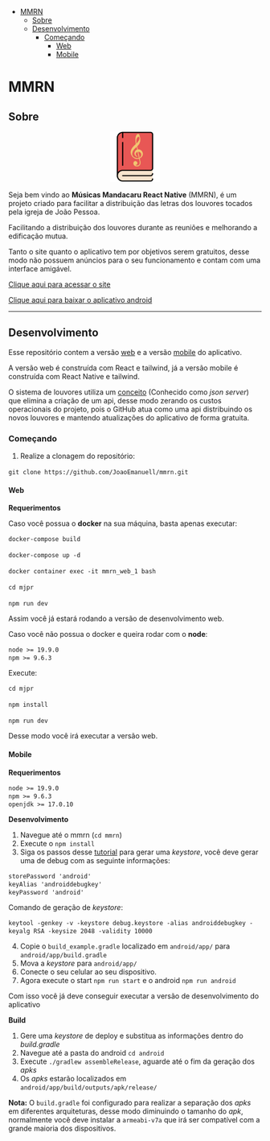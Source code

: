 - [MMRN](#mmrn)
  - [Sobre](#sobre)
  - [Desenvolvimento](#desenvolvimento)
    - [Começando](#começando)
      - [Web](#web)
      - [Mobile](#mobile)


# MMRN

## Sobre

<p align="center">
  <img src="../images/icon.png" alt="icon" width="100px"/>
</p>

Seja bem vindo ao **Músicas Mandacaru React Native** (MMRN), é um projeto criado para facilitar a distribuição das letras dos louvores tocados pela igreja de João Pessoa.

Facilitando a distribuição dos louvores durante as reuniões e melhorando a edificação mutua.

Tanto o site quanto o aplicativo tem por objetivos serem gratuitos, desse modo não possuem anúncios para o seu funcionamento e contam com uma interface amigável.

[Clique aqui para acessar o site](https://praises-jp.vercel.app/)

[Clique aqui para baixar o aplicativo android](https://praises-jp.vercel.app/download)

****

## Desenvolvimento

Esse repositório contem a versão [web](https://github.com/JoaoEmanuell/mmrn/tree/master/mjpr) e a versão [mobile](https://github.com/JoaoEmanuell/mmrn/tree/master/mmrn) do aplicativo.

A versão web é construída com React e tailwind, já a versão mobile é construída com React Native e tailwind.

O sistema de louvores utiliza um [conceito](https://www.freecodecamp.org/news/json-server-for-frontend-development/) (Conhecido como *json server*) que elimina a criação de um api, desse modo zerando os custos operacionais do projeto, pois o GitHub atua como uma api distribuindo os novos louvores e mantendo atualizações do aplicativo de forma gratuita.

### Começando

1. Realize a clonagem do repositório:

`git clone https://github.com/JoaoEmanuell/mmrn.git`

#### Web

**Requerimentos**

Caso você possua o **docker** na sua máquina, basta apenas executar:

```
docker-compose build

docker-compose up -d

docker container exec -it mmrn_web_1 bash

cd mjpr

npm run dev
```

Assim você já estará rodando a versão de desenvolvimento web.

Caso você não possua o docker e queira rodar com o **node**:

```
node >= 19.9.0
npm >= 9.6.3
```

Execute:

```
cd mjpr

npm install

npm run dev
```

Desse modo você irá executar a versão web.

#### Mobile

**Requerimentos**

```
node >= 19.9.0
npm >= 9.6.3
openjdk >= 17.0.10
```

**Desenvolvimento**

1. Navegue até o mmrn (`cd mmrn`)
2. Execute o `npm install`
3. Siga os passos desse [tutorial](https://instamobile.io/android-development/generate-react-native-release-build-android/) para gerar uma *keystore*, você deve gerar uma de debug com as seguinte informações:

```
storePassword 'android'
keyAlias 'androiddebugkey'
keyPassword 'android'
```

Comando de geração de *keystore*:

```
keytool -genkey -v -keystore debug.keystore -alias androiddebugkey -keyalg RSA -keysize 2048 -validity 10000
```

4. Copie o `build_example.gradle` localizado em `android/app/` para `android/app/build.gradle`
5. Mova a *keystore* para `android/app/`
6. Conecte o seu celular ao seu dispositivo.
7. Agora execute o start `npm run start` e o android `npm run android`

Com isso você já deve conseguir executar a versão de desenvolvimento do aplicativo

**Build**

1. Gere uma *keystore* de deploy e substitua as informações dentro do *build.gradle*
2. Navegue até a pasta do android `cd android`
3. Execute `./gradlew assembleRelease`, aguarde até o fim da geração dos *apks*
4. Os *apks* estarão localizados em `android/app/build/outputs/apk/release/`

**Nota:** O `build.gradle` foi configurado para realizar a separação dos *apks* em diferentes arquiteturas, desse modo diminuindo o tamanho do *apk*, normalmente você deve instalar a `armeabi-v7a` que irá ser compatível com a grande maioria dos dispositivos.